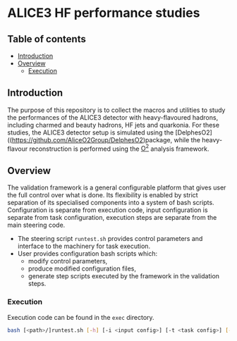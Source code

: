 # ALICE3 HF performance studies

## Table of contents

* [Introduction](#introduction)
* [Overview](#overview)
  * [Execution](#execution)

## Introduction

The purpose of this repository is to collect the macros and utilities to study the performances of the ALICE3 detector with heavy-flavoured hadrons, including charmed and beauty hadrons, HF jets and quarkonia. For these studies, the ALICE3 detector setup is simulated using the [DelphesO2]((https://github.com/AliceO2Group/DelphesO2)package, while the heavy-flavour reconstruction is performed using the [O<sup>2</sup>](https://github.com/AliceO2Group/AliceO2) analysis framework.

## Overview

The validation framework is a general configurable platform that gives user the full control over what is done.
Its flexibility is enabled by strict separation of its specialised components into a system of bash scripts.
Configuration is separate from execution code, input configuration is separate from task configuration, execution steps are separate from the main steering code.

* The steering script `runtest.sh` provides control parameters and interface to the machinery for task execution.
* User provides configuration bash scripts which:
  * modify control parameters,
  * produce modified configuration files,
  * generate step scripts executed by the framework in the validation steps.

### Execution

Execution code can be found in the `exec` directory.

```bash
bash [<path>/]runtest.sh [-h] [-i <input config>] [-t <task config>] [-d]
```
